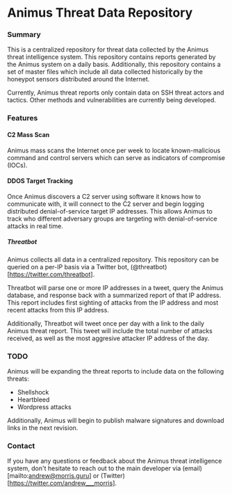 # Animus Threat Data Repository
### Summary

This is a centralized repository for threat data collected by the Animus threat intelligence system. This repository contains reports generated by the Animus system on a daily basis. Additionally, this repository contains a set of 
master files which include all data collected historically by the honeypot sensors distributed around the Internet.  

Currently, Animus threat reports only contain data on SSH threat actors and tactics. Other methods and vulnerabilities are currently being developed. 

### Features

#### C2 Mass Scan

Animus mass scans the Internet once per week to locate known-malicious command and control servers which can serve as indicators of compromise (IOCs). 

#### DDOS Target Tracking

Once Animus discovers a C2 server using software it knows how to communicate with, it will connect to the C2 server and begin logging distributed denial-of-service target IP addresses. This allows Animus to track who different 
adversary groups are targeting with denial-of-service attacks in real time.  

##### Threatbot

Animus collects all data in a centralized repository. This repository can be queried on a per-IP basis via a Twitter bot, (@threatbot)[https://twitter.com/threatbot].  

Threatbot will parse one or more IP addresses in a tweet, query the Animus database, and response back with a summarized report of that IP address. This report includes first sighting of attacks from the IP address and most recent 
attacks from this IP address.

Additionally, Threatbot will tweet once per day with a link to the daily Animus threat report. This tweet will include the total number of attacks received, as well as the most aggresive attacker IP address of the day. 

### TODO

Animus will be expanding the threat reports to include data on the following threats:
* Shellshock
* Heartbleed
* Wordpress attacks

Additionally, Animus will begin to publish malware signatures and download links in the next revision.

### Contact

If you have any questions or feedback about the Animus threat intelligence system, don't hesitate to reach out to the main developer via (email)[mailto:andrew@morris.guru] or (Twitter)[https://twitter.com/andrew___morris].
